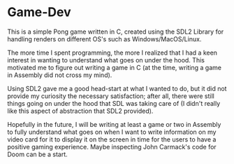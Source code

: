 # Game-Dev

This is a simple Pong game written in C, created using the SDL2 Library for handling renders on different OS's such as Windows/MacOS/Linux.

The more time I spent programming, the more I realized that I had a keen interest in wanting to understand what goes on under the hood.
This motivated me to figure out writing a game in C (at the time, writing a game in Assembly did not cross my mind).

Using SDL2 gave me a good head-start at what I wanted to do, but it did not provide my curiosity the necessary satisfaction; after all, there were still things going on under the hood that SDL was taking care of (I didn't really like this aspect of abstraction that SDL2 provided).

Hopefully in the future, I will be writing at least a game or two in Assembly to fully understand what goes on when I want to write information on my video card for it to display it on the screen in time for the users to have a positive gaming experience.
Maybe inspecting John Carmack's code for Doom can be a start.
